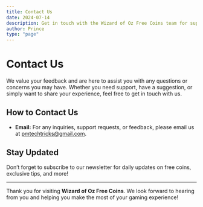 ```yaml
---
title: Contact Us
date: 2024-07-14
description: Get in touch with the Wizard of Oz Free Coins team for support, feedback, or inquiries.
author: Prince
type: "page"
---
```


# Contact Us

We value your feedback and are here to assist you with any questions or concerns you may have. Whether you need support, have a suggestion, or simply want to share your experience, feel free to get in touch with us.

## How to Contact Us

- **Email:** For any inquiries, support requests, or feedback, please email us at [pmtechtricks@gmail.com](mailto:pmtechtricks@gmail.com).

## Stay Updated

Don’t forget to subscribe to our newsletter for daily updates on free coins, exclusive tips, and more!

---

Thank you for visiting **Wizard of Oz Free Coins**. We look forward to hearing from you and helping you make the most of your gaming experience!
